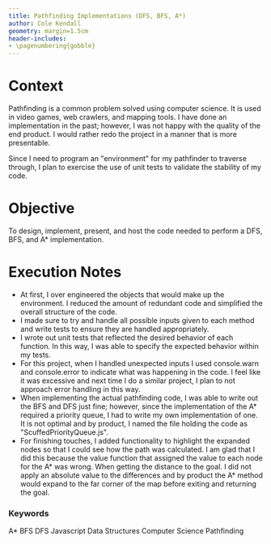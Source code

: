 ```yaml
---
title: Pathfinding Implementations (DFS, BFS, A*)
author: Cole Kendall
geometry: margin=1.5cm
header-includes:
- \pagenumbering{gobble}
---
```

# Context

Pathfinding is a common problem solved using computer science. It is used in video games, web crawlers, and mapping tools. I have done an implementation in the past; however, I was not happy with the quality of the end product. I would rather redo the project in a manner that is more presentable.

Since I need to program an "environment" for my pathfinder to traverse through, I plan to exercise the use of unit tests to validate the stability of my code.

# Objective

To design, implement, present, and host the code needed to perform a DFS, BFS, and A* implementation.

# Execution Notes

- At first, I over engineered the objects that would make up the environment. I reduced the amount of redundant code and simplified the overall structure of the code.
- I made sure to try and handle all possible inputs given to each method and write tests to ensure they are handled appropriately.
- I wrote out unit tests that reflected the desired behavior of each function. In this way, I was able to specify the expected behavior within my tests.
- For this project, when I handled unexpected inputs I used console.warn and console.error to indicate what was happening in the code. I feel like it was excessive and next time I do a similar project, I plan to not approach error handling in this way.
- When implementing the actual pathfinding code, I was able to write out the BFS and DFS just fine; however, since the implementation of the A* required a priority queue, I had to write my own implementation of one. It is not optimal and by product, I named the file holding the code as "ScuffedPriorityQueue.js".
- For finishing touches, I added functionality to highlight the expanded nodes so that I could see how the path was calculated. I am glad that I did this because the value function that assigned the value to each node for the A* was wrong. When getting the distance to the goal. I did not apply an absolute value to the differences and by product the A* method would expand to the far corner of the map before exiting and returning the goal.

### Keywords

A* BFS DFS Javascript Data Structures Computer Science Pathfinding




